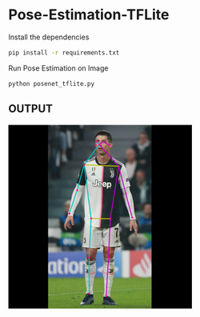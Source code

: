 # Pose-Estimation-TFLite

Install the dependencies
```bash
pip install -r requirements.txt
```

Run Pose Estimation on Image
```bash
python posenet_tflite.py
```

OUTPUT
-------------------

![Result](result.png) 
